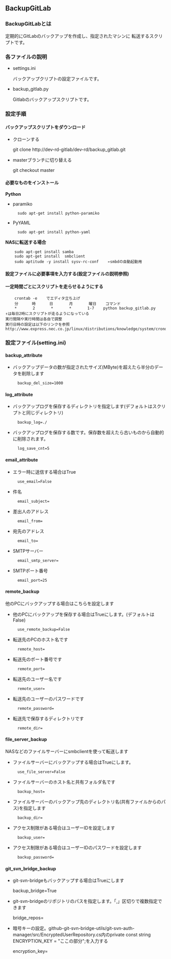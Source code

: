 ﻿## BackupGitLab

### BackupGitLabとは

定期的にGitLabのバックアップを作成し、指定されたマシンに
転送するスクリプトです。

### 各ファイルの説明
* settings.ini

    バックアップクリプトの設定ファイルです。

* backup_gitlab.py

    Gitlabのバックアップスクリプトです。
    
### 設定手順
#### バックアップスクリプトをダウンロード
* クローンする

    git clone http://dev-rd-gitlab/dev-rd/backup_gitlab.git

* masterブランチに切り替える

    git checkout master

#### 必要なものをインストール
**Python**

* paramiko

        sudo apt-get install python-paramiko
* PyYAML

        sudo apt-get install python-yaml
        
**NASに転送する場合**

        sudo apt-get install samba
        sudo apt-get install  smbclient
        sudo aptitude -y install sysv-rc-conf    ←smbdの自動起動用
#### 設定ファイルに必要事項を入力する(設定ファイルの説明参照)
#### 一定時間ごとにスクリプトを走らせるようにする

        crontab -e    でエディタ立ち上げ
        分      時      日       月       曜日    コマンド
        *       2       *       *       1-7    python backup_gitlab.py
    ↑は毎日2時にスクリプトが走るようになっている
    実行間隔や実行時間は各自で調整
    実行日時の設定は以下のリンクを参照
    http://www.express.nec.co.jp/linux/distributions/knowledge/system/crond.html
    
### 設定ファイル(setting.ini)

#### backup_attribute

* バックアップデータの数が指定されたサイズ(MByte)を超えたら半分のデータを削除します

        backup_del_size=1000

#### log_attribute

* バックアップログを保存するディレクトリを指定します(デフォルトはスクリプトと同じディレクトリ)

        backup_log=./

* バックアップログを保存する数です。保存数を超えたら古いものから自動的に削除されます。

        log_save_cnt=5

#### email_attribute
* エラー時に送信する場合はTrue

        use_email=False

* 件名

        email_subject=

* 差出人のアドレス

        email_from=

* 宛先のアドレス

        email_to=

* SMTPサーバー

        email_smtp_server=

* SMTPポート番号

        email_port=25

#### remote_backup
他のPCにバックアップする場合はこちらを設定します

* 他のPCにバックアップを保存する場合はTrueにします。(デフォルトはFalse)

        use_remote_backup=False

* 転送先のPCのホスト名です

        remote_host=

* 転送先のポート番号です

        remote_port=

* 転送先のユーザー名です

        remote_user=

* 転送先のユーザーのパスワードです

        remote_password=

* 転送先で保存するディレクトリです

        remote_dir=

#### file_server_backup
NASなどのファイルサーバーにsmbclientを使って転送します
* ファイルサーバーにバックアップする場合はTrueにします。

        use_file_server=False

* ファイルサーバーのホスト名と共有フォルダ名です

        backup_host=

* ファイルサーバーのバックアップ先のディレクトリ名(共有ファイルからのパス)を指定します

        backup_dir=

* アクセス制限がある場合はユーザーIDを設定します

        backup_user=

* アクセス制限がある場合はユーザーIDのパスワードを設定します

        backup_password=
        
#### git_svn_bridge_backup

* git-svn-bridgeもバックアップする場合はTrueにします
	
	backup_bridge=True

* git-svn-bridgeのリポジトリのパスを指定します。「,」区切りで複数指定できます
	
	bridge_repos=

* 暗号キーの設定。github-git-svn-bridge-utils/git-svn-auth-manager/src/EncryptedUserRepository.cs内のprivate const string ENCRYPTION_KEY = "ここの部分";を入力する

	encryption_key=


